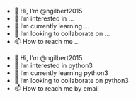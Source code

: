 - 👋 Hi, I’m @ngilbert2015
- 👀 I’m interested in ...
- 🌱 I’m currently learning ...
- 💞️ I’m looking to collaborate on ...
- 📫 How to reach me ...

<!---
ngilbert2015/ngilbert2015 is a ✨ special ✨ repository because its `README.md` (this file) appears on your GitHub profile.
You can click the Preview link to take a look at your changes.
--->
- 👋 Hi, I’m @ngilbert2015
- 👀 I’m interested in python3
- 🌱 I’m currently learning python3
- 💞️ I’m looking to collaborate on python3
- 📫 How to reach me by email
